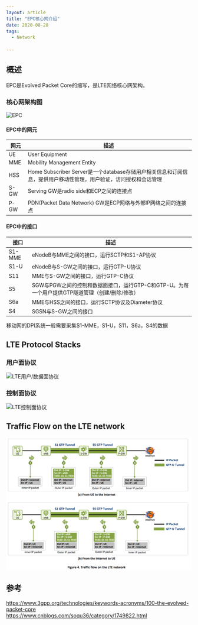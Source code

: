 ```yaml
---
layout: article
title: "EPC核心网介绍"
date: 2020-08-28
tags:
  - Network

---
```

## 概述

EPC是Evolved Packet Core的缩写，是LTE网络核心网架构。

### 核心网架构图

![EPC](https://img-blog.csdn.net/20150909120950694)

#### EPC中的网元

| 网元 | 描述 |
| --- | --- |
| UE | User Equipment |
|MME|Mobility Management Entity|
|HSS|Home Subscriber Server是一个database存储用户相关信息和订阅信息，提供用户移动性管理，用户验证，访问授权和会话管理|
|S-GW|Serving GW是radio side和ECP之间的连接点|
|P-GW|PDN(Packet Data Network) GW是ECP网络与外部IP网络之间的连接点|

#### EPC中的接口

|接口|描述|
|----|----|
|S1-MME|eNodeB与MME之间的接口，运行SCTP和S1-AP协议|
|S1-U|eNodeB与S-GW之间的接口，运行GTP-U协议|
|S11|MME与S-GW之间的接口，运行GTP-C协议|
|S5|SGW与PGW之间的控制和数据面接口，运行GTP-C和GTP-U。为每一个用户提供GTP隧道管理（创建/删除/修改）|
|S6a|MME与HSS之间的接口，运行SCTP协议及Diameter协议|
|S4|SGSN与S-GW之间的接口|

移动网的DPI系统一般需要采集S1-MME，S1-U，S11，S6a，S4的数据

## LTE Protocol Stacks

### 用户面协议

![LTE用户/数据面协议](https://img-blog.csdn.net/20150909135820709)

### 控制面协议

![LTE控制面协议](https://img-blog.csdn.net/20150909144404890)

## Traffic Flow on the LTE network

![Traffic Flow](https://github.com/ronysun/MarkdownImage/raw/master/LTE/TrafficFlowLTE.png)

## 参考

<https://www.3gpp.org/technologies/keywords-acronyms/100-the-evolved-packet-core>  
<https://www.cnblogs.com/soqu36/category/1749822.html>
